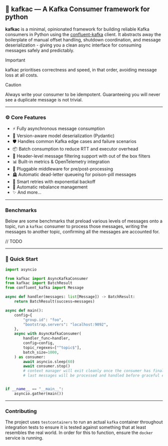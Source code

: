 ## 🐍 kafkac — A Kafka Consumer framework for python

**kafkac** is a minimal, opinionated framework for building reliable Kafka consumers in Python using the [confluent-kafka](https://github.com/confluentinc/confluent-kafka-python) client.
It abstracts away the boilerplate of manual offset handling, shutdown coordination, and message deserialization - giving you a clean async interface for consuming messages safely and predictably.

> [!IMPORTANT]
> kafkac prioritises correctness and speed, in that order, avoiding message loss at all costs.

> [!CAUTION]
> Always write your consumer to be idempotent.  Guaranteeing you will never see a duplicate message
> is not trivial.

---

### ⚙️ Core Features

- ⚡️ Fully asynchronous message consumption
- 🧬 Version-aware model deserialization (Pydantic)
- 🛡 Handles common Kafka edge cases and failure scenarios
- 📦 Batch consumption to reduce RTT and executor overhead
- 🧾 Header-level message filtering support with out of the box filters
- 📊 Built-in metrics & OpenTelemetry integration
- 🧩 Pluggable middleware for pre/post-processing
- 🪦 Automatic dead-letter queueing for poison-pill messages
- 🔁 Smart retries with exponential backoff
- 🧘 Automatic rebalance management
- ✨ And more...

---

### Benchmarks

Below are some benchmarks that preload various levels of messages onto a topic, run a `kafkac` consumer to
process those messages, writing the messages to another topic, confirming all the messages are accounted for.

// TODO

---

### 🧠 Quick Start

```python
import asyncio

from kafkac import AsyncKafkaConsumer
from kafkac import BatchResult
from confluent_kafka import Message

async def handler(messages: list[Message]) -> BatchResult:
    return BatchResult(success=messages)

async def main():
    config={
        "group.id": "foo",
        "bootstrap.servers": "localhost:9092",
    },
    async with AsyncKafkaConsumer(
        handler_func=handler,
        config=config,
        topic_regexes=["^topic$"],
        batch_size=1000,
    ) as consumer:
        await asyncio.sleep(60)
        await consumer.stop()
        # context manager will exit cleanly once the consumer has finalised.
        # last messages will be processed and handled before graceful exit.


if __name__ == "__main__":
    asyncio.gather(main())

```

---

### Contributing

The project uses `testcontainers` to run an actual `kafka` container throughout integration tests to ensure it
is tested against something that at least resembles the real world.  In order for this to function, ensure the
`docker` service is running.
